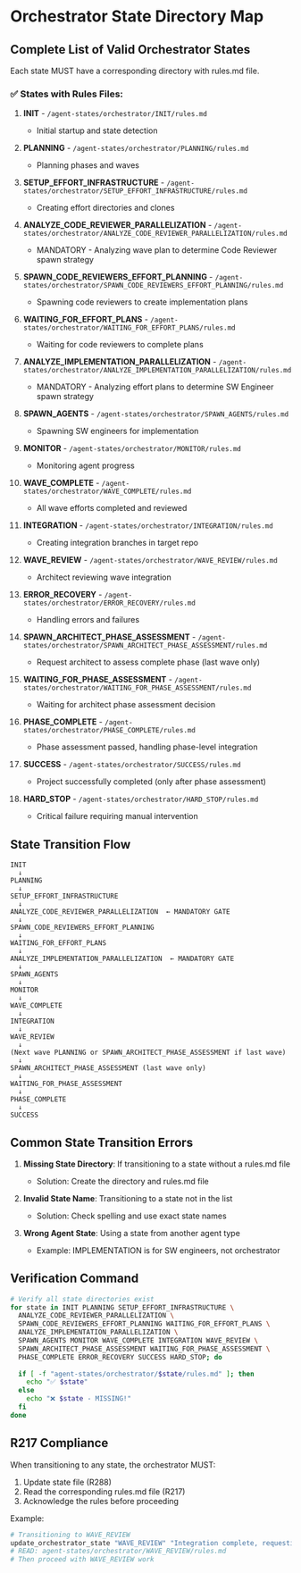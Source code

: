 # Orchestrator State Directory Map

## Complete List of Valid Orchestrator States

Each state MUST have a corresponding directory with rules.md file.

### ✅ States with Rules Files:

1. **INIT** - `/agent-states/orchestrator/INIT/rules.md`
   - Initial startup and state detection

2. **PLANNING** - `/agent-states/orchestrator/PLANNING/rules.md`
   - Planning phases and waves

3. **SETUP_EFFORT_INFRASTRUCTURE** - `/agent-states/orchestrator/SETUP_EFFORT_INFRASTRUCTURE/rules.md`
   - Creating effort directories and clones

4. **ANALYZE_CODE_REVIEWER_PARALLELIZATION** - `/agent-states/orchestrator/ANALYZE_CODE_REVIEWER_PARALLELIZATION/rules.md`
   - MANDATORY - Analyzing wave plan to determine Code Reviewer spawn strategy

5. **SPAWN_CODE_REVIEWERS_EFFORT_PLANNING** - `/agent-states/orchestrator/SPAWN_CODE_REVIEWERS_EFFORT_PLANNING/rules.md`
   - Spawning code reviewers to create implementation plans

6. **WAITING_FOR_EFFORT_PLANS** - `/agent-states/orchestrator/WAITING_FOR_EFFORT_PLANS/rules.md`
   - Waiting for code reviewers to complete plans

7. **ANALYZE_IMPLEMENTATION_PARALLELIZATION** - `/agent-states/orchestrator/ANALYZE_IMPLEMENTATION_PARALLELIZATION/rules.md`
   - MANDATORY - Analyzing effort plans to determine SW Engineer spawn strategy

8. **SPAWN_AGENTS** - `/agent-states/orchestrator/SPAWN_AGENTS/rules.md`
   - Spawning SW engineers for implementation

9. **MONITOR** - `/agent-states/orchestrator/MONITOR/rules.md`
   - Monitoring agent progress

10. **WAVE_COMPLETE** - `/agent-states/orchestrator/WAVE_COMPLETE/rules.md`
    - All wave efforts completed and reviewed

11. **INTEGRATION** - `/agent-states/orchestrator/INTEGRATION/rules.md`
    - Creating integration branches in target repo

12. **WAVE_REVIEW** - `/agent-states/orchestrator/WAVE_REVIEW/rules.md`
    - Architect reviewing wave integration

13. **ERROR_RECOVERY** - `/agent-states/orchestrator/ERROR_RECOVERY/rules.md`
    - Handling errors and failures

14. **SPAWN_ARCHITECT_PHASE_ASSESSMENT** - `/agent-states/orchestrator/SPAWN_ARCHITECT_PHASE_ASSESSMENT/rules.md`
    - Request architect to assess complete phase (last wave only)

15. **WAITING_FOR_PHASE_ASSESSMENT** - `/agent-states/orchestrator/WAITING_FOR_PHASE_ASSESSMENT/rules.md`
    - Waiting for architect phase assessment decision

16. **PHASE_COMPLETE** - `/agent-states/orchestrator/PHASE_COMPLETE/rules.md`
    - Phase assessment passed, handling phase-level integration

17. **SUCCESS** - `/agent-states/orchestrator/SUCCESS/rules.md`
    - Project successfully completed (only after phase assessment)

18. **HARD_STOP** - `/agent-states/orchestrator/HARD_STOP/rules.md`
    - Critical failure requiring manual intervention

## State Transition Flow

```
INIT 
  ↓
PLANNING
  ↓
SETUP_EFFORT_INFRASTRUCTURE
  ↓
ANALYZE_CODE_REVIEWER_PARALLELIZATION  ← MANDATORY GATE
  ↓
SPAWN_CODE_REVIEWERS_EFFORT_PLANNING
  ↓
WAITING_FOR_EFFORT_PLANS
  ↓
ANALYZE_IMPLEMENTATION_PARALLELIZATION  ← MANDATORY GATE
  ↓
SPAWN_AGENTS
  ↓
MONITOR
  ↓
WAVE_COMPLETE
  ↓
INTEGRATION
  ↓
WAVE_REVIEW
  ↓
(Next wave PLANNING or SPAWN_ARCHITECT_PHASE_ASSESSMENT if last wave)
  ↓
SPAWN_ARCHITECT_PHASE_ASSESSMENT (last wave only)
  ↓
WAITING_FOR_PHASE_ASSESSMENT
  ↓
PHASE_COMPLETE
  ↓
SUCCESS
```

## Common State Transition Errors

1. **Missing State Directory**: If transitioning to a state without a rules.md file
   - Solution: Create the directory and rules.md file

2. **Invalid State Name**: Transitioning to a state not in the list
   - Solution: Check spelling and use exact state names

3. **Wrong Agent State**: Using a state from another agent type
   - Example: IMPLEMENTATION is for SW engineers, not orchestrator

## Verification Command

```bash
# Verify all state directories exist
for state in INIT PLANNING SETUP_EFFORT_INFRASTRUCTURE \
  ANALYZE_CODE_REVIEWER_PARALLELIZATION \
  SPAWN_CODE_REVIEWERS_EFFORT_PLANNING WAITING_FOR_EFFORT_PLANS \
  ANALYZE_IMPLEMENTATION_PARALLELIZATION \
  SPAWN_AGENTS MONITOR WAVE_COMPLETE INTEGRATION WAVE_REVIEW \
  SPAWN_ARCHITECT_PHASE_ASSESSMENT WAITING_FOR_PHASE_ASSESSMENT \
  PHASE_COMPLETE ERROR_RECOVERY SUCCESS HARD_STOP; do
  
  if [ -f "agent-states/orchestrator/$state/rules.md" ]; then
    echo "✅ $state"
  else
    echo "❌ $state - MISSING!"
  fi
done
```

## R217 Compliance

When transitioning to any state, the orchestrator MUST:
1. Update state file (R288)
2. Read the corresponding rules.md file (R217)
3. Acknowledge the rules before proceeding

Example:
```bash
# Transitioning to WAVE_REVIEW
update_orchestrator_state "WAVE_REVIEW" "Integration complete, requesting review"
# READ: agent-states/orchestrator/WAVE_REVIEW/rules.md
# Then proceed with WAVE_REVIEW work
```